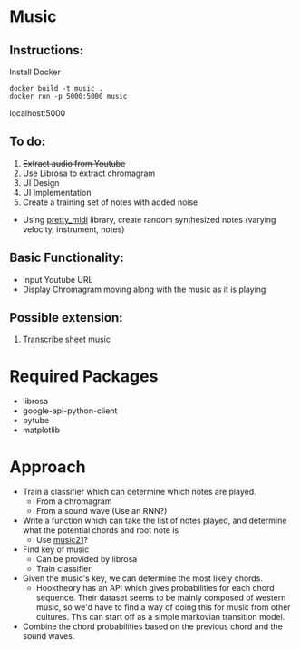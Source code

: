 # Music

## Instructions:
Install Docker
```
docker build -t music .
docker run -p 5000:5000 music
```
localhost:5000

## To do:
1. ~~Extract audio from Youtube~~
1. Use Librosa to extract chromagram
1. UI Design
1. UI Implementation
1. Create a training set of notes with added noise
  * Using [pretty_midi](https://github.com/craffel/pretty-midi) library, create random synthesized notes (varying velocity, instrument, notes)

## Basic Functionality:
* Input Youtube URL
* Display Chromagram moving along with the music as it is playing

## Possible extension:
1. Transcribe sheet music

# Required Packages
* librosa
* google-api-python-client
* pytube
* matplotlib

# Approach

* Train a classifier which can determine which notes are played.
  * From a chromagram
  * From a sound wave (Use an RNN?)
* Write a function which can take the list of notes played, and determine what the potential chords and root note is
  * Use [music21](http://web.mit.edu/music21/doc/index.html)?
* Find key of music
  * Can be provided by librosa
  * Train classifier
* Given the music's key, we can determine the most likely chords.
  * Hooktheory has an API which gives probabilities for each chord sequence. Their dataset seems to be mainly composed of western music, so we'd have to find a way of doing this for music from other cultures. This can start off as a simple markovian transition model.
* Combine the chord probabilities based on the previous chord and the sound waves.
